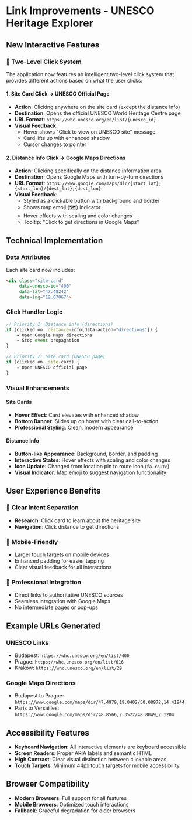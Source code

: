 # Link Improvements - UNESCO Heritage Explorer

## New Interactive Features

### 🎯 Two-Level Click System

The application now features an intelligent two-level click system that provides different actions based on what the user clicks:

#### 1. **Site Card Click** → UNESCO Official Page
- **Action**: Clicking anywhere on the site card (except the distance info)
- **Destination**: Opens the official UNESCO World Heritage Centre page
- **URL Format**: `https://whc.unesco.org/en/list/{unesco_id}`
- **Visual Feedback**: 
  - Hover shows "Click to view on UNESCO site" message
  - Card lifts up with enhanced shadow
  - Cursor changes to pointer

#### 2. **Distance Info Click** → Google Maps Directions
- **Action**: Clicking specifically on the distance information area
- **Destination**: Opens Google Maps with turn-by-turn directions
- **URL Format**: `https://www.google.com/maps/dir/{start_lat},{start_lon}/{dest_lat},{dest_lon}`
- **Visual Feedback**:
  - Styled as a clickable button with background and border
  - Shows map emoji (🗺️) indicator
  - Hover effects with scaling and color changes
  - Tooltip: "Click to get directions in Google Maps"

## Technical Implementation

### Data Attributes
Each site card now includes:
```html
<div class="site-card" 
     data-unesco-id="400"
     data-lat="47.48242"
     data-lng="19.07067">
```

### Click Handler Logic
```javascript
// Priority 1: Distance info (directions)
if (clicked on .distance-info[data-action="directions"]) {
    → Open Google Maps directions
    → Stop event propagation
}

// Priority 2: Site card (UNESCO page)
if (clicked on .site-card) {
    → Open UNESCO official page
}
```

### Visual Enhancements

#### Site Cards
- **Hover Effect**: Card elevates with enhanced shadow
- **Bottom Banner**: Slides up on hover with clear call-to-action
- **Professional Styling**: Clean, modern appearance

#### Distance Info
- **Button-like Appearance**: Background, border, and padding
- **Interactive States**: Hover effects with scaling and color changes
- **Icon Update**: Changed from location pin to route icon (`fa-route`)
- **Visual Indicator**: Map emoji to suggest navigation functionality

## User Experience Benefits

### 🎯 **Clear Intent Separation**
- **Research**: Click card to learn about the heritage site
- **Navigation**: Click distance to get directions

### 📱 **Mobile-Friendly**
- Larger touch targets on mobile devices
- Enhanced padding for easier tapping
- Clear visual feedback for all interactions

### 🔗 **Professional Integration**
- Direct links to authoritative UNESCO sources
- Seamless integration with Google Maps
- No intermediate pages or pop-ups

## Example URLs Generated

### UNESCO Links
- Budapest: `https://whc.unesco.org/en/list/400`
- Prague: `https://whc.unesco.org/en/list/616`
- Kraków: `https://whc.unesco.org/en/list/29`

### Google Maps Directions
- Budapest to Prague: `https://www.google.com/maps/dir/47.4979,19.0402/50.08972,14.41944`
- Paris to Versailles: `https://www.google.com/maps/dir/48.8566,2.3522/48.8049,2.1204`

## Accessibility Features

- **Keyboard Navigation**: All interactive elements are keyboard accessible
- **Screen Readers**: Proper ARIA labels and semantic HTML
- **High Contrast**: Clear visual distinction between clickable areas
- **Touch Targets**: Minimum 44px touch targets for mobile accessibility

## Browser Compatibility

- **Modern Browsers**: Full support for all features
- **Mobile Browsers**: Optimized touch interactions
- **Fallback**: Graceful degradation for older browsers